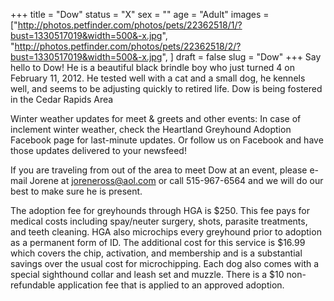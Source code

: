 +++
title = "Dow"
status = "X"
sex = ""
age = "Adult"
images = ["http://photos.petfinder.com/photos/pets/22362518/1/?bust=1330517019&width=500&-x.jpg",
"http://photos.petfinder.com/photos/pets/22362518/2/?bust=1330517019&width=500&-x.jpg",
]
draft = false
slug = "Dow"
+++
Say hello to Dow! He is a beautiful black brindle boy who just turned 4 on February 11, 2012.  He tested well with a cat and a small dog, he kennels well, and seems to be adjusting quickly to retired life. Dow is being fostered in the Cedar Rapids Area


Winter weather updates for meet & greets and other events: In case of inclement winter weather, check the Heartland Greyhound Adoption Facebook page for last-minute updates. Or follow us on Facebook and have those updates delivered to your newsfeed!


If you are traveling from out of the area to meet Dow at an event, please e-mail Jorene at joreneross@aol.com or call 515-967-6564 and we will do our best to make sure he is present.

The adoption fee for greyhounds through HGA is $250. This fee pays for medical costs including spay/neuter surgery, shots, parasite treatments, and teeth cleaning. HGA also microchips every greyhound prior to adoption as a permanent form of ID. The additional cost for this service is $16.99 which covers the chip, activation, and membership and is a substantial savings over the usual cost for microchipping. Each dog also comes with a special sighthound collar and leash set and muzzle. There is a $10 non-refundable application fee that is applied to an approved adoption.

